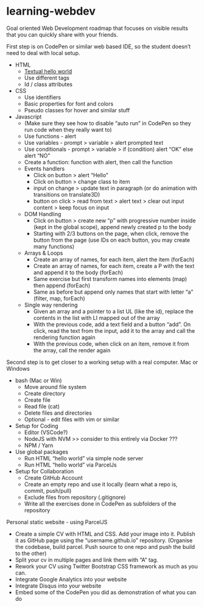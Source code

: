 # learning-webdev
Goal oriented Web Development roadmap that focuses on visible results that you can quickly share with your friends.

First step is on CodePen or similar web based IDE, so the student doesn’t need to deal with local setup.

- HTML
    - [Textual hello world](./codepen/html/hello-world.md)
    - Use different tags
    - Id / class attributes
- CSS
    - Use identifiers
    - Basic properties for font and colors
    - Pseudo classes for hover and similar stuff
- Javascript
    - (Make sure they see how to disable “auto run” in CodePen so they run code when they really want to)
    - Use functions - alert
    - Use variables - prompt > variable > alert prompted text
    - Use conditionals - prompt > variable > if (condition) alert “OK” else alert “NO”
    - Create a function: function with alert, then call the function
    - Events handlers
        - Click on button > alert “Hello”
        - Click on button > change class to item
        - input on change > update text in paragraph (or do animation with transitions on translate3D)
        - button on click > read from text > alert text > clear out input content > keep focus on input
    - DOM Handling
        - Click on button > create new “p” with progressive number inside (kept in the global scope), append newly created p to the body
        - Starting with 2/3 buttons on the page, when click, remove the button from the page (use IDs on each button, you may create many functions)
    - Arrays & Loops
        - Create an array of names, for each item, alert the item (forEach)
        - Create an array of names, for each item, create a P with the text and append it to the body (forEach)
        - Same exercise but first transform names into elements (map) then append (forEach)
        - Same as before but append only names that start with letter “a” (filter, map, forEach)
    - Single way rendering
        - Given an array and a pointer to a list UL (like the id), replace the contents in the list with LI mapped out of the array
        - With the previous code, add a text field and a button “add”. On click, read the text from the input, add it to the array and call the rendering function again
        - With the previous code, when click on an item, remove it from the array, call the render again



Second step is to get closer to a working setup with a real computer.
Mac or Windows

- bash (Mac or Win)
    - Move around file system
    - Create directory
    - Create file
    - Read file (cat)
    - Delete files and directories
    - Optional - edit files with vim or similar
- Setup for Coding
    - Editor (VSCode?)
    - NodeJS with NVM >> consider to this entirely via Docker ???
    - NPM / Yarn
- Use global packages
    - Run HTML “hello world” via simple node server
    - Run HTML “hello world” via ParcelJs
- Setup for Collaboration
    - Create GitHub Account
    - Create an empty repo and use it locally (learn what a repo is, commit, push/pull)
    - Exclude files from repository (.gitignore)
    - Write all the exercises done in CodePen as subfolders of the repository

Personal static website - using ParcelJS

- Create a simple CV with HTML and CSS. Add your image into it. Publish it as GitHub page using the “username.github.io” repository. (Organise the codebase, build parcel. Push source to one repo and push the build to the other)
- Split your cv in multiple pages and link them with “A” tag.
- Rework your CV using Twitter Bootstrap CSS framework as much as you can.
- Integrate Google Analytics into your website
- Integrate Disqus into your website
- Embed some of the CodePen you did as demonstration of what you can do




